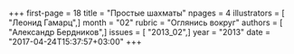 +++
first-page = 18
title = "Простые шахматы"
npages = 4
illustrators = [ "Леонид Гамарц",]
month = "02"
rubric = "Оглянись вокруг"
authors = [ "Александр Бердников",]
issues = [ "2013_02",]
year = "2013"
date = "2017-04-24T15:37:57+03:00"
+++
